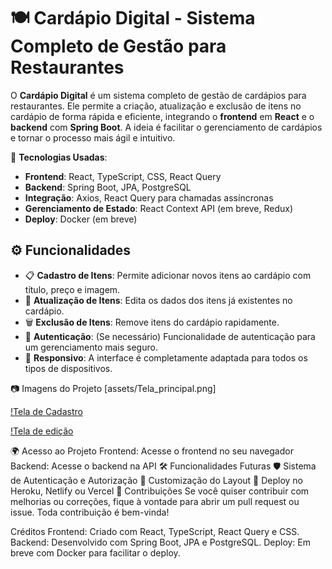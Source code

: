 # 🍽️ Cardápio Digital - Sistema Completo de Gestão para Restaurantes

O **Cardápio Digital** é um sistema completo de gestão de cardápios para restaurantes. Ele permite a criação, atualização e exclusão de itens no cardápio de forma rápida e eficiente, integrando o **frontend** em **React** e o **backend** com **Spring Boot**. A ideia é facilitar o gerenciamento de cardápios e tornar o processo mais ágil e intuitivo.

🔗 **Tecnologias Usadas**:
- **Frontend**: React, TypeScript, CSS, React Query
- **Backend**: Spring Boot, JPA, PostgreSQL
- **Integração**: Axios, React Query para chamadas assíncronas
- **Gerenciamento de Estado**: React Context API (em breve, Redux)
- **Deploy**: Docker (em breve)

## ⚙️ Funcionalidades
- 📋 **Cadastro de Itens**: Permite adicionar novos itens ao cardápio com título, preço e imagem.
- 🔄 **Atualização de Itens**: Edita os dados dos itens já existentes no cardápio.
- 🗑️ **Exclusão de Itens**: Remove itens do cardápio rapidamente.
- 🔑 **Autenticação**: (Se necessário) Funcionalidade de autenticação para um gerenciamento mais seguro.
- 📱 **Responsivo**: A interface é completamente adaptada para todos os tipos de dispositivos.

📷 Imagens do Projeto
[assets/Tela_principal.png]

[!Tela de Cadastro](assets/Tela_de_Cadastro.png)

[!Tela de edição](assets/Tela_de_edicao.png)

🌍 Acesso ao Projeto
Frontend: Acesse o frontend no seu navegador
Backend: Acesse o backend na API
🛠️ Funcionalidades Futuras
🛡️ Sistema de Autenticação e Autorização
🎨 Customização do Layout
🚀 Deploy no Heroku, Netlify ou Vercel
📌 Contribuições
Se você quiser contribuir com melhorias ou correções, fique à vontade para abrir um pull request ou issue. Toda contribuição é bem-vinda!

Créditos
Frontend: Criado com React, TypeScript, React Query e CSS.
Backend: Desenvolvido com Spring Boot, JPA e PostgreSQL.
Deploy: Em breve com Docker para facilitar o deploy.
